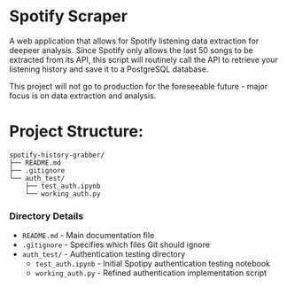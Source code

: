 # Spotify Scraper
A web application that allows for Spotify listening data extraction for deepeer analysis.
Since Spotify only allows the last 50 songs to be extracted from its API, this script will routinely call the API to retrieve your listening history and save it to a PostgreSQL database.

This project will not go to production for the foreseeable future - major focus is on data extraction and analysis.

# Project Structure:

```
spotify-history-grabber/
├── README.md
├── .gitignore
└── auth_test/
    ├── test_auth.ipynb
    └── working_auth.py
```

### Directory Details

- `README.md` - Main documentation file
- `.gitignore` - Specifies which files Git should ignore
- `auth_test/` - Authentication testing directory
  - `test_auth.ipynb` - Initial Spotipy authentication testing notebook
  - `working_auth.py` - Refined authentication implementation script

    